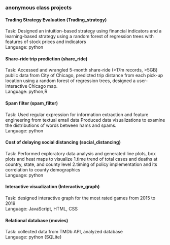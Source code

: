 ### anonymous class projects

#### Trading Strategy Evaluation (Trading_strategy)
Task: Designed an intuition-based strategy using financial indicators and a learning-based strategy using a random forest of regression trees with features of stock prices and indicators   
Language: python

#### Share-ride trip prediction (share_ride)
Task: Accessed and wrangled 5-month share-ride (>17m records, >5GB) public data from City of
Chicago, predicted trip distance from each pick-up location using a random forest of regression trees, designed a user-interactive Chicago map.   
Language: python,R

#### Spam filter (spam_filter)
Task: Used regular expression for information extraction and feature engineering from textual email data
Produced data visualizations to examine the distributions of words between hams and spams.   
Language: python

#### Cost of delaying social distancing (social_distancing)
Task: Performed exploratory data analysis and generated line plots, box plots and heat maps to visualize 1.time trend of total cases and deaths at country, state, and county level 2.timing of policy
implementation and its correlation to county demographics   
Language: python

#### Interactive visualization (Interactive_graph)
Task: designed interactive graph for the most rated games from 2015 to 2019   
Language: JavaScript, HTML, CSS

#### Relational database (movies)
Task: collected data from TMDb API, analyzed database   
Language: python (SQLite)
